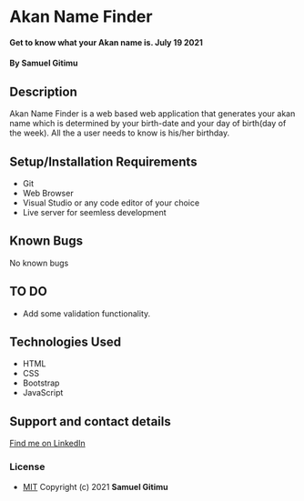 # Akan Name Finder
#### Get to know what your Akan name is. July 19 2021
#### By **Samuel Gitimu**
## Description
Akan Name Finder is a web based web application that generates your akan name which is determined by your birth-date and your day of birth(day of the week). All the a user needs to know is his/her birthday.
## Setup/Installation Requirements
* Git
* Web Browser
* Visual Studio or any code editor of your choice
* Live server for seemless development
## Known Bugs
No known bugs
## TO DO
- Add some validation functionality.
## Technologies Used
- HTML
- CSS
- Bootstrap
- JavaScript
## Support and contact details
[Find me on LinkedIn](https://linkedin.com/)
### License
* [MIT](https://github.com/Samueelx/akan-name/blob/master/LICENCE)
Copyright (c) 2021 **Samuel Gitimu**
  
